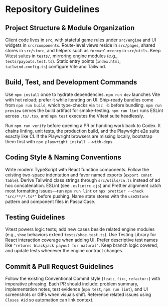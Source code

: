 # Repository Guidelines

## Project Structure & Module Organization
Client code lives in `src`, with stateful game rules under `src/engine` and UI widgets in `src/components`. Route-level views reside in `src/pages`, shared stores in `src/store`, and helpers such as `formatCurrency` in `src/utils`. Keep Vitest suites in `tests/`, mirroring engine modules (e.g., `tests/payouts.test.ts`). Static entry points (`index.html`, `tailwind.config.ts`) configure Vite and Tailwind.

## Build, Test, and Development Commands
Use `npm install` once to hydrate dependencies. `npm run dev` launches Vite with hot reload; prefer it while iterating on UI. Ship-ready bundles come from `npm run build`, which type-checks via `tsc -b` before bundling. `npm run preview` serves the build artifact for smoke-testing. `npm run lint` runs ESLint across `.ts/.tsx`, and `npm test` executes the Vitest suite headlessly.

Run `npm run verify` before opening a PR or handing work back to Codex. It chains linting, unit tests, the production build, and the Playwright e2e suite exactly like CI. If the Playwright browsers are missing locally, bootstrap them first with `npx playwright install --with-deps`.

## Coding Style & Naming Conventions
Write modern TypeScript with React function components. Follow the existing two-space indentation and favor named exports (`export const Table`). Derive Tailwind class strings through `src/utils/cn.ts` instead of ad hoc concatenation. ESLint (see `.eslintrc.cjs`) and Prettier alignment catch most formatting issues—run `npm run lint` or `npx prettier --check "src/**/*.ts*"` before pushing. Name state stores with the `useXStore` pattern and component files in PascalCase.

## Testing Guidelines
Vitest powers logic tests; add new cases beside related engine modules (e.g., `shoe` behaviors extend `tests/shoe.test.ts`). Use Testing Library for React interaction coverage when adding UI. Prefer descriptive test names like `"returns blackjack payout for natural"`. Keep branch logic covered, and update tests whenever the engine contract changes.

## Commit & Pull Request Guidelines
Follow the existing Conventional Commit style (`feat:`, `fix:`, `refactor:`) with imperative phrasing. Each PR should include: problem summary, implementation notes, test evidence (`npm test`, `npm run lint`), and UI screenshots or GIFs when visuals shift. Reference related issues using `Closes #id` so automation can link context.
